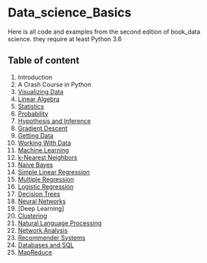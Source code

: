 # Data_science_Basics

Here is all code and examples from the second edition of book_data science. 
they require at least Python 3.6

## Table of content

1. Introduction
2. A Crash Course in Python
3. [Visualizing Data]()
4. [Linear Algebra]()
5. [Statistics]()
6. [Probability]()
7. [Hypothesis and Inference]()
8. [Gradient Descent]()
9. [Getting Data]()
10. [Working With Data]()
11. [Machine Learning]()
12. [k-Nearest Neighbors]()
13. [Naive Bayes]()
14. [Simple Linear Regression]()
15. [Multiple Regression]()
16. [Logistic Regression]()
17. [Decision Trees]()
18. [Neural Networks]()
19. [Deep Learning]
20. [Clustering]()
21. [Natural Language Processing]()
22. [Network Analysis]()
23. [Recommender Systems]()
24. [Databases and SQL]()
25. [MapReduce]()
